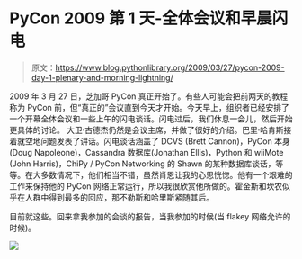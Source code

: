 # PyCon 2009 第 1 天-全体会议和早晨闪电

> 原文：<https://www.blog.pythonlibrary.org/2009/03/27/pycon-2009-day-1-plenary-and-morning-lightning/>

2009 年 3 月 27 日，芝加哥 PyCon 真正开始了。有些人可能会把前两天的教程称为 PyCon 前，但“真正的”会议直到今天才开始。今天早上，组织者已经安排了一个开幕全体会议和一些上午的闪电谈话。闪电过后，我们休息一会儿，然后开始更具体的讨论。 大卫·古德杰仍然是会议主席，并做了很好的介绍。巴里·哈肯斯接着就空地问题发表了讲话。闪电谈话涵盖了 DCVS (Brett Cannon)，PyCon 本身(Doug Napoleone)，Cassandra 数据库(Jonathan Ellis)，Python 和 wiiMote (John Harris)，ChiPy / PyCon Networking 的 Shawn 的某种数据库谈话，等等。在大多数情况下，他们相当不错，虽然肖恩让我的心思恍惚。他有一个艰难的工作来保持他的 PyCon 网络正常运行，所以我很欣赏他所做的。霍金斯和坎农似乎在人群中得到最多的回应，那不勒斯和哈里斯紧随其后。

目前就这些。回来拿我参加的会谈的报告，当我参加的时候(当 flakey 网络允许的时候)。

![](img/54270076a832e3c8a2ab008eb84d0d9a.png)